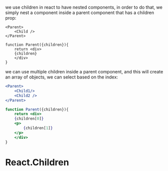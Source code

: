 we use children in react to have nested components, in order to do that, we simply nest a component inside a parent component that has a children prop:

```JSX
<Parent>
	<Child />
</Parent>

function Parent({children}){
	return <div>
	{children}
	</div>
}
```

we can use multiple children inside a parent component, and this will create an array of objects, we can select based on the index:

```jsx
<Parent>
	<Child1/>
	<Child2 />
</Parent>

function Parent({children}){
	return <div>
	{children[0]}
	<p>
		{children[1]}
	</p>
	</div>
}
```

# React.Children
